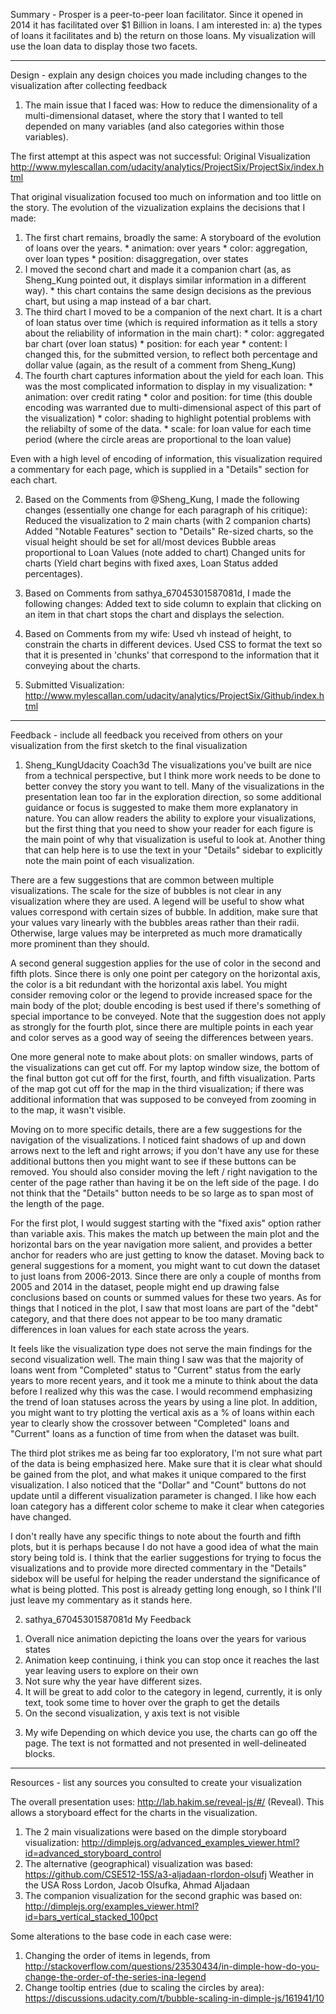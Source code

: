 Summary - Prosper is a peer-to-peer loan facilitator. 
Since it opened in 2014 it has facilitated over $1 Billion in loans. 
I am interested in: a) the types of loans it facilitates and b) the return on those loans.
My visualization will use the loan data to display those two facets.

_______________________________________________________

Design - explain any design choices you made including changes to the visualization after collecting feedback

1. The main issue that I faced was: How to reduce the dimensionality of a multi-dimensional dataset, where the story that I wanted to tell
 depended on many variables (and also categories within those variables).

The first attempt at this aspect was not successful: Original Visualization
http://www.mylescallan.com/udacity/analytics/ProjectSix/ProjectSix/index.html

That original visualization focused too much on information and too little on the story. The evolution of the vizualization explains the decisions that I made:

  1. The first chart remains, broadly the same: A storyboard of the evolution of loans over the years.
    * animation: over years
    * color: aggregation, over loan types
    * position: disaggregation, over states
  2. I moved the second chart and made it a companion chart (as, as Sheng_Kung pointed out, it displays similar information in a different way).
    * this chart contains the same design decisions as the previous chart, but using a map instead of a bar chart.
  3. The third chart I moved to be a companion of the next chart. It is a chart of loan status over time (which is required information as it tells a story about the reliability of information in the main chart):
    * color: aggregated bar chart (over loan status)
    * position: for each year
    * content: I changed this, for the submitted version, to reflect both percentage and dollar value (again, as the result of a comment from Sheng_Kung)
  4. The fourth chart captures information about the yield for each loan. This was the most complicated information to display in my visualization:
    * animation: over credit rating
    * color and position: for time (this double encoding was warranted due to multi-dimensional aspect of this part of the visualization)
    * color: shading to highlight potential problems with the reliabilty of some of the data.
    * scale: for loan value for each time period (where the circle areas are proportional to the loan value)
    
Even with a high level of encoding of information, this visualization required a commentary for each page, which is supplied in a "Details" section for each chart.

2. Based on the Comments from @Sheng_Kung, I made the following changes (essentially one change for each paragraph of his critique):
Reduced the visualization to 2 main charts (with 2 companion charts)
Added "Notable Features" section to "Details"
Re-sized charts, so the visual height should be set for all/most devices
Bubble areas proportional to Loan Values (note added to chart)
Changed units for charts (Yield chart begins with fixed axes, Loan Status added percentages).

3. Based on Comments from sathya_67045301587081d, I made the following changes:
Added text to side column to explain that clicking on an item in that chart stops the chart and displays the selection.

4. Based on Comments from my wife:
Used vh instead of height, to constrain the charts in different devices. Used CSS to format the text so that it is presented in 'chunks' that correspond to the information that it conveying about the charts.

5. Submitted Visualization:
http://www.mylescallan.com/udacity/analytics/ProjectSix/Github/index.html

_______________________________________________________

Feedback - include all feedback you received from others on your visualization from the first sketch to the final visualization

1. Sheng_KungUdacity Coach3d
The visualizations you've built are nice from a technical perspective, but I think more work needs to be done to better convey the story you want to tell. Many of the visualizations in the presentation lean too far in the exploration direction, so some additional guidance or focus is suggested to make them more explanatory in nature. You can allow readers the ability to explore your visualizations, but the first thing that you need to show your reader for each figure is the main point of why that visualization is useful to look at. Another thing that can help here is to use the text in your "Details" sidebar to explicitly note the main point of each visualization.

There are a few suggestions that are common between multiple visualizations. The scale for the size of bubbles is not clear in any visualization where they are used. A legend will be useful to show what values correspond with certain sizes of bubble. In addition, make sure that your values vary linearly with the bubbles areas rather than their radii. Otherwise, large values may be interpreted as much more dramatically more prominent than they should.

A second general suggestion applies for the use of color in the second and fifth plots. Since there is only one point per category on the horizontal axis, the color is a bit redundant with the horizontal axis label. You might consider removing color or the legend to provide increased space for the main body of the plot; double encoding is best used if there's something of special importance to be conveyed. Note that the suggestion does not apply as strongly for the fourth plot, since there are multiple points in each year and color serves as a good way of seeing the differences between years.

One more general note to make about plots: on smaller windows, parts of the visualizations can get cut off. For my laptop window size, the bottom of the final button got cut off for the first, fourth, and fifth visualization. Parts of the map got cut off for the map in the third visualization; if there was additional information that was supposed to be conveyed from zooming in to the map, it wasn't visible.

Moving on to more specific details, there are a few suggestions for the navigation of the visualizations. I noticed faint shadows of up and down arrows next to the left and right arrows; if you don't have any use for these additional buttons then you might want to see if these buttons can be removed. You should also consider moving the left / right navigation to the center of the page rather than having it be on the left side of the page. I do not think that the "Details" button needs to be so large as to span most of the length of the page.

For the first plot, I would suggest starting with the "fixed axis" option rather than variable axis. This makes the match up between the main plot and the horizontal bars on the year navigation more salient, and provides a better anchor for readers who are just getting to know the dataset. Moving back to general suggestions for a moment, you might want to cut down the dataset to just loans from 2006-2013. Since there are only a couple of months from 2005 and 2014 in the dataset, people might end up drawing false conclusions based on counts or summed values for these two years. As for things that I noticed in the plot, I saw that most loans are part of the "debt" category, and that there does not appear to be too many dramatic differences in loan values for each state across the years.

It feels like the visualization type does not serve the main findings for the second visualization well. The main thing I saw was that the majority of loans went from "Completed" status to "Current" status from the early years to more recent years, and it took me a minute to think about the data before I realized why this was the case. I would recommend emphasizing the trend of loan statuses across the years by using a line plot. In addition, you might want to try plotting the vertical axis as a % of loans within each year to clearly show the crossover between "Completed" loans and "Current" loans as a function of time from when the dataset was built.

The third plot strikes me as being far too exploratory, I'm not sure what part of the data is being emphasized here. Make sure that it is clear what should be gained from the plot, and what makes it unique compared to the first visualization. I also noticed that the "Dollar" and "Count" buttons do not update until a different visualization parameter is changed. I like how each loan category has a different color scheme to make it clear when categories have changed.

I don't really have any specific things to note about the fourth and fifth plots, but it is perhaps because I do not have a good idea of what the main story being told is. I think that the earlier suggestions for trying to focus the visualizations and to provide more directed commentary in the "Details" sidebox will be useful for helping the reader understand the significance of what is being plotted. This post is already getting long enough, so I think I'll just leave my commentary as it stands here.

2. sathya_67045301587081d
My Feedback
1) Overall nice animation depicting the loans over the years for various states
2) Animation keep continuing, i think you can stop once it reaches the last year leaving users to explore on their own
3) Not sure why the year have different sizes.
4) It will be great to add color to the category in legend, currently, it is only text, took some time to hover over the graph to get the details
5) On the second visualization, y axis text is not visible

3. My wife
Depending on which device you use, the charts can go off the page.
The text is not formatted and not presented in well-delineated blocks.

_______________________________________________________

Resources - list any sources you consulted to create your visualization

The overall presentation uses: http://lab.hakim.se/reveal-js/#/ (Reveal). This allows a storyboard effect for the charts in the visualization.

1. The 2 main visualizations were based on the dimple storyboard visualization: http://dimplejs.org/advanced_examples_viewer.html?id=advanced_storyboard_control
2. The alternative (geographical) visualization was based: https://github.com/CSE512-15S/a3-aljadaan-rlordon-olsufj Weather in the USA Ross Lordon, Jacob Olsufka, Ahmad Aljadaan
3. The companion visualization for the second graphic was based on: http://dimplejs.org/examples_viewer.html?id=bars_vertical_stacked_100pct

Some alterations to the base code in each case were:

1. Changing the order of items in legends, from http://stackoverflow.com/questions/23530434/in-dimple-how-do-you-change-the-order-of-the-series-ina-legend
2. Change tooltip entries (due to scaling the circles by area): https://discussions.udacity.com/t/bubble-scaling-in-dimple-js/161941/10
